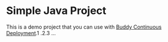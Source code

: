 # Simple Java Project
This is a demo project that you can use with [Buddy Continuous Deployment](https://buddy.works).1 .2.3
...
